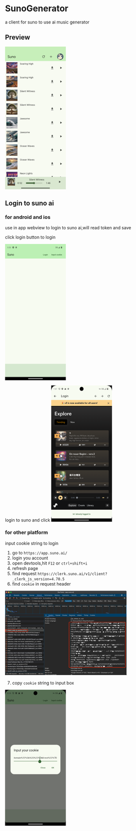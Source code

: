 # SunoGenerator
a client for suno to use ai music generator

## Preview
<img src="./doc/app.jpg" width=200 />


## Login to suno ai

### for android and ios

use in app webview to login to suno ai,will read token and save

click login button to login

<img src="./doc/first.png" width=200 />

login to suno and click 
<img src="./doc/already_login.png" width=200 />


### for other platform

input cookie string to login

1. go to `https://app.suno.ai/`
2. login you account
3. open devtools,hit `F12` or `ctrl+shift+i`
4. refresh page
5. find request `https://clerk.suno.ai/v1/client?_clerk_js_version=4.70.5`
6. find `cookie` in request header

<img src="./doc/find_out_cookie.png" width=400 />

7. copy `cookie` string to input box

<img src="./doc/input_cookie.png" width=200 />


